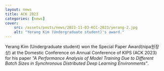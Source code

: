 ```yaml
---
layout: news
title: ACK 2023
categories: [news]
cover:
    src: /assets/posts/news/2023-11-03-KCC-2023/yerang-2.jpg
    alt: "Yerang Kim (Undergraduate student)'s award."
---
```


Yerang Kim (Undergraduate student) won the Special Paper Award(nipa원장상) at the Domestic Conference on Annual Conference of KIPS (ACK 2023) for his paper _"A Performance Analysis of Model Training Due to Different Batch Sizes in Synchronous Distributed Deep Learning Environments"_.